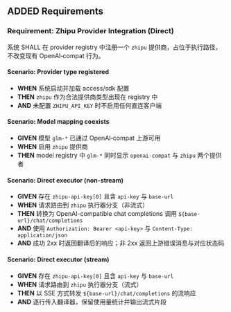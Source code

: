 ## ADDED Requirements

### Requirement: Zhipu Provider Integration (Direct)
系统 SHALL 在 provider registry 中注册一个 `zhipu` 提供商，占位于执行路径，不改变现有 OpenAI‑compat 行为。

#### Scenario: Provider type registered
- **WHEN** 系统启动并加载 access/sdk 配置
- **THEN** `zhipu` 作为合法提供商类型出现在 registry 中
- **AND** 未配置 `ZHIPU_API_KEY` 时不启用任何直连客户端

#### Scenario: Model mapping coexists
- **GIVEN** 模型 `glm-*` 已通过 OpenAI‑compat 上游可用
- **WHEN** 启用 `zhipu` 提供商
- **THEN** model registry 中 `glm-*` 同时显示 `openai-compat` 与 `zhipu` 两个提供者

#### Scenario: Direct executor (non-stream)
- **GIVEN** 存在 `zhipu-api-key[0]` 且含 `api-key` 与 `base-url`
- **WHEN** 请求路由到 `zhipu` 执行器分支（非流式）
- **THEN** 转换为 OpenAI-compatible chat completions 调用 `${base-url}/chat/completions`
- **AND** 使用 `Authorization: Bearer <api-key>` 与 `Content-Type: application/json`
- **AND** 成功 2xx 时返回翻译后的响应；非 2xx 返回上游错误消息与对应状态码

#### Scenario: Direct executor (stream)
- **GIVEN** 存在 `zhipu-api-key[0]` 且含 `api-key` 与 `base-url`
- **WHEN** 请求路由到 `zhipu` 执行器分支（流式）
- **THEN** 以 SSE 方式转发 `${base-url}/chat/completions` 的流响应
- **AND** 逐行传入翻译器，保留使用量统计并输出流式片段
